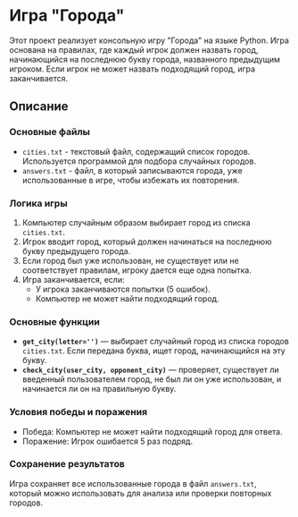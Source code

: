 # Игра "Города"

Этот проект реализует консольную игру "Города" на языке Python. Игра основана на правилах, где каждый игрок должен назвать город, начинающийся на последнюю букву города, названного предыдущим игроком. Если игрок не может назвать подходящий город, игра заканчивается.

## Описание

### Основные файлы

- `cities.txt` - текстовый файл, содержащий список городов. Используется программой для подбора случайных городов.
- `answers.txt` - файл, в который записываются города, уже использованные в игре, чтобы избежать их повторения.

### Логика игры

1. Компьютер случайным образом выбирает город из списка `cities.txt`.
2. Игрок вводит город, который должен начинаться на последнюю букву предыдущего города.
3. Если город был уже использован, не существует или не соответствует правилам, игроку дается еще одна попытка.
4. Игра заканчивается, если:
   - У игрока заканчиваются попытки (5 ошибок).
   - Компьютер не может найти подходящий город.

### Основные функции

- **`get_city(letter='')`** — выбирает случайный город из списка городов `cities.txt`. Если передана буква, ищет город, начинающийся на эту букву.
- **`check_city(user_city, opponent_city)`** — проверяет, существует ли введенный пользователем город, не был ли он уже использован, и начинается ли он на правильную букву.

### Условия победы и поражения

- Победа: Компьютер не может найти подходящий город для ответа.
- Поражение: Игрок ошибается 5 раз подряд.

### Сохранение результатов

Игра сохраняет все использованные города в файл `answers.txt`, который можно использовать для анализа или проверки повторных городов.